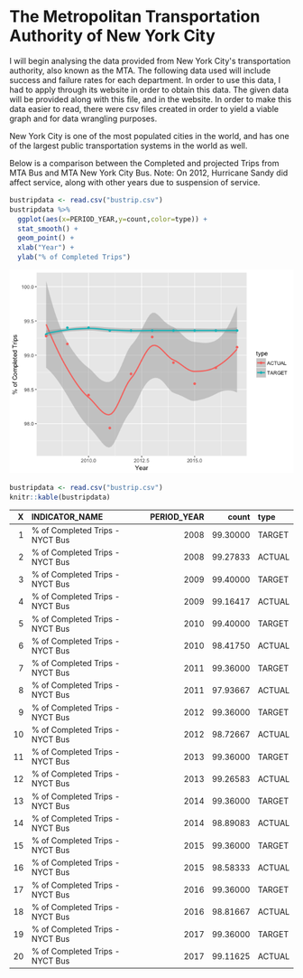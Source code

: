 The Metropolitan Transportation Authority of New York City
================

I will begin analysing the data provided from New York City's transportation authority, also known as the MTA. The following data used will include success and failure rates for each department.
In order to use this data, I had to apply through its website in order to obtain this data. The given data will be provided along with this file, and in the website. In order to make this data easier to read, there were csv files created in order to yield a viable graph and for data wrangling purposes.

New York City is one of the most populated cities in the world, and has one of the largest public transportation systems in the world as well.

Below is a comparison between the Completed and projected Trips from MTA Bus and MTA New York City Bus. Note: On 2012, Hurricane Sandy did affect service, along with other years due to suspension of service.

``` r
bustripdata <- read.csv("bustrip.csv")
bustripdata %>% 
  ggplot(aes(x=PERIOD_YEAR,y=count,color=type)) +
  stat_smooth() +
  geom_point() + 
  xlab("Year") + 
  ylab("% of Completed Trips")
```

![](README_files/figure-markdown_github/unnamed-chunk-2-1.png)

``` r
bustripdata <- read.csv("bustrip.csv")
knitr::kable(bustripdata)
```

|    X| INDICATOR\_NAME                 |  PERIOD\_YEAR|     count| type   |
|----:|:--------------------------------|-------------:|---------:|:-------|
|    1| % of Completed Trips - NYCT Bus |          2008|  99.30000| TARGET |
|    2| % of Completed Trips - NYCT Bus |          2008|  99.27833| ACTUAL |
|    3| % of Completed Trips - NYCT Bus |          2009|  99.40000| TARGET |
|    4| % of Completed Trips - NYCT Bus |          2009|  99.16417| ACTUAL |
|    5| % of Completed Trips - NYCT Bus |          2010|  99.40000| TARGET |
|    6| % of Completed Trips - NYCT Bus |          2010|  98.41750| ACTUAL |
|    7| % of Completed Trips - NYCT Bus |          2011|  99.36000| TARGET |
|    8| % of Completed Trips - NYCT Bus |          2011|  97.93667| ACTUAL |
|    9| % of Completed Trips - NYCT Bus |          2012|  99.36000| TARGET |
|   10| % of Completed Trips - NYCT Bus |          2012|  98.72667| ACTUAL |
|   11| % of Completed Trips - NYCT Bus |          2013|  99.36000| TARGET |
|   12| % of Completed Trips - NYCT Bus |          2013|  99.26583| ACTUAL |
|   13| % of Completed Trips - NYCT Bus |          2014|  99.36000| TARGET |
|   14| % of Completed Trips - NYCT Bus |          2014|  98.89083| ACTUAL |
|   15| % of Completed Trips - NYCT Bus |          2015|  99.36000| TARGET |
|   16| % of Completed Trips - NYCT Bus |          2015|  98.58333| ACTUAL |
|   17| % of Completed Trips - NYCT Bus |          2016|  99.36000| TARGET |
|   18| % of Completed Trips - NYCT Bus |          2016|  98.81667| ACTUAL |
|   19| % of Completed Trips - NYCT Bus |          2017|  99.36000| TARGET |
|   20| % of Completed Trips - NYCT Bus |          2017|  99.11625| ACTUAL |
